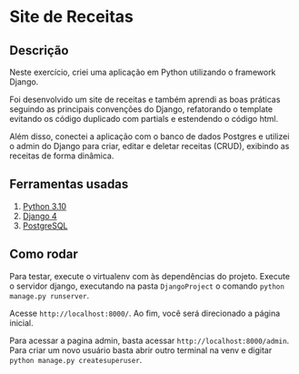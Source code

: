 # Site de Receitas

## Descrição

Neste exercício, criei uma aplicação em Python utilizando o framework Django.

Foi desenvolvido um site de receitas e também aprendi as boas práticas seguindo as principais convenções do Django, refatorando o template evitando os código duplicado com partials e estendendo o código html.

Além disso, conectei a aplicação com o banco de dados Postgres e utilizei o admin do Django para criar, editar e deletar receitas (CRUD), exibindo as receitas de forma dinâmica.

## Ferramentas usadas
1. [Python 3.10](https://docs.python.org/3/)
2. [Django 4](https://docs.djangoproject.com/pt-br/4.0/)
3. [PostgreSQL](https://www.postgresql.org/)

## Como rodar
Para testar, execute o virtualenv com às dependências do projeto. Execute o servidor django, executando na pasta `DjangoProject` o comando `python manage.py runserver`.

Acesse `http://localhost:8000/`. Ao fim, você será direcionado a página inicial.

Para acessar a pagina admin, basta acessar `http://localhost:8000/admin`. Para criar um novo usuário basta abrir outro terminal na venv e digitar `python manage.py createsuperuser`.
